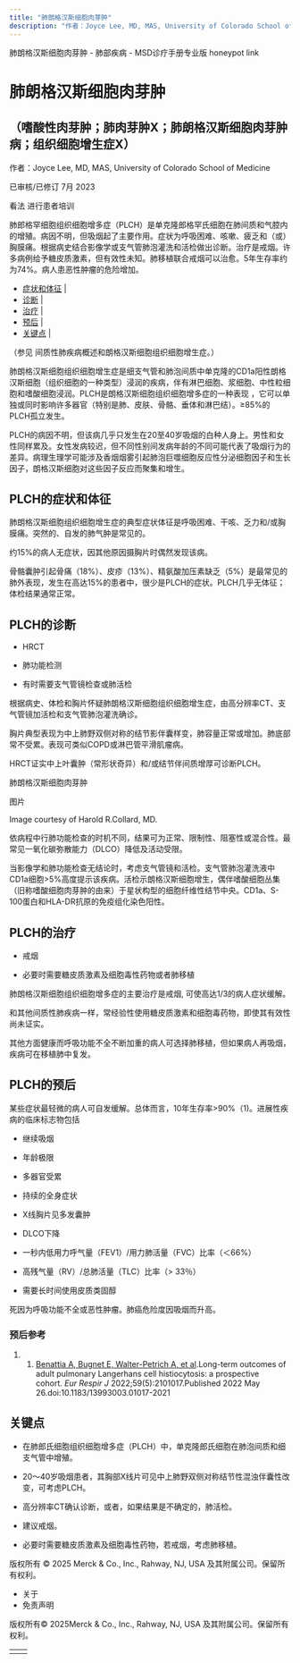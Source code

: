 ```yaml
---
title: "肺朗格汉斯细胞肉芽肿"
description: "作者：Joyce Lee, MD, MAS, University of Colorado School of Medicine"
---
```


﻿肺朗格汉斯细胞肉芽肿 \- 肺部疾病 \- MSD诊疗手册专业版 honeypot link

# 肺朗格汉斯细胞肉芽肿

## （嗜酸性肉芽肿；肺肉芽肿X；肺朗格汉斯细胞肉芽肿病；组织细胞增生症X）

作者：Joyce Lee, MD, MAS, University of Colorado School of Medicine

已审核/已修订 7月 2023

看法 进行患者培训

肺郎格罕细胞组织细胞增多症（PLCH）是单克隆郎格罕氏细胞在肺间质和气腔内的增殖。病因不明，但吸烟起了主要作用。症状为呼吸困难、咳嗽、疲乏和（或）胸膜痛。根据病史结合影像学或支气管肺泡灌洗和活检做出诊断。治疗是戒烟。许多病例给予糖皮质激素，但有效性未知。肺移植联合戒烟可以治愈。5年生存率约为74%。病人患恶性肿瘤的危险增加。

- [症状和体征](#症状和体征_v920589_zh) \|
- [诊断](#诊断_v920592_zh) \|
- [治疗](#治疗_v920607_zh) \|
- [预后](#预后_v26433542_zh) \|
- [关键点](#关键点_v8496831_zh) \|

（参见 间质性肺疾病概述和朗格汉斯细胞组织细胞增生症。）

肺朗格汉斯细胞组织细胞增生症是细支气管和肺泡间质中单克隆的CD1a阳性朗格汉斯细胞（组织细胞的一种类型）浸润的疾病，伴有淋巴细胞、浆细胞、中性粒细胞和嗜酸细胞浸润。PLCH是朗格汉斯细胞组织细胞增多症的一种表现 ，它可以单独或同时影响许多器官（特别是肺、皮肤、骨骼、垂体和淋巴结）。≥85%的PLCH孤立发生。

PLCH的病因不明，但该病几乎只发生在20至40岁吸烟的白种人身上。男性和女性同样累及。女性发病较迟，但不同性别间发病年龄的不同可能代表了吸烟行为的差异。病理生理学可能涉及香烟烟雾引起肺泡巨噬细胞反应性分泌细胞因子和生长因子，朗格汉斯细胞对这些因子反应而聚集和增生。

## PLCH的症状和体征

肺朗格汉斯细胞组织细胞增生症的典型症状体征是呼吸困难、干咳、乏力和/或胸膜痛。突然的、自发的肺气肿是常见的。

约15%的病人无症状，因其他原因摄胸片时偶然发现该病。

骨骼囊肿引起骨痛（18%）、皮疹（13%）、精氨酸加压素缺乏（5%）是最常见的肺外表现，发生在高达15%的患者中，很少是PLCH的症状。PLCH几乎无体征；体检结果通常正常。

## PLCH的诊断

- HRCT

- 肺功能检测

- 有时需要支气管镜检查或肺活检


根据病史、体检和胸片怀疑肺朗格汉斯细胞组织细胞增生症，由高分辨率CT、支气管镜加活检和支气管肺泡灌洗确诊。

胸片典型表现为中上肺野双侧对称的结节影伴囊样变，肺容量正常或增加。肺底部常不受累。表现可类似COPD或淋巴管平滑肌瘤病。

HRCT证实中上叶囊肿（常形状奇异）和/或结节伴间质增厚可诊断PLCH。

肺朗格汉斯细胞肉芽肿



图片

Image courtesy of Harold R.Collard, MD.

依病程中行肺功能检查的时机不同，结果可为正常、限制性、阻塞性或混合性。最常见一氧化碳弥散能力（DLCO）降低及活动受限。

当影像学和肺功能检查无结论时，考虑支气管镜和活检。支气管肺泡灌洗液中CD1a细胞>5%高度提示该疾病。活检示朗格汉斯细胞增生，偶伴嗜酸细胞丛集（旧称嗜酸细胞肉芽肿的由来）于星状构型的细胞纤维性结节中央。CD1a、S-100蛋白和HLA-DR抗原的免疫组化染色阳性。

## PLCH的治疗

- 戒烟

- 必要时需要糖皮质激素及细胞毒性药物或者肺移植


肺朗格汉斯细胞组织细胞增多症的主要治疗是戒烟, 可使高达1/3的病人症状缓解。

和其他间质性肺疾病一样，常经验性使用糖皮质激素和细胞毒药物，即使其有效性尚未证实。

其他方面健康而呼吸功能不全不断加重的病人可选择肺移植，但如果病人再吸烟，疾病可在移植肺中复发。

## PLCH的预后

某些症状最轻微的病人可自发缓解。总体而言，10年生存率>90%（1)。进展性疾病的临床标志物包括

- 继续吸烟

- 年龄极限

- 多器官受累

- 持续的全身症状

- X线胸片见多发囊肿

- DLCO下降

- 一秒内低用力呼气量（FEV1）/用力肺活量（FVC）比率（＜66%）

- 高残气量（RV）/总肺活量（TLC）比率（> 33％）

- 需要长时间使用皮质类固醇


死因为呼吸功能不全或恶性肿瘤。肺癌危险度因吸烟而升高。

### 预后参考

1. 1. [Benattia A, Bugnet E, Walter-Petrich A, et al](https://pubmed.ncbi.nlm.nih.gov/34675043/).Long-term outcomes of adult pulmonary Langerhans cell histiocytosis: a prospective cohort. _Eur Respir J_ 2022;59(5):2101017.Published 2022 May 26.doi:10.1183/13993003.01017-2021


## 关键点

- 在肺郎氏细胞组织细胞增多症（PLCH）中，单克隆郎氏细胞在肺泡间质和细支气管中增殖。

- 20～40岁吸烟患者，其胸部X线片可见中上肺野双侧对称结节性混浊伴囊性改变，可考虑PLCH。

- 高分辨率CT确认诊断，或者，如果结果是不确定的，肺活检。

- 建议戒烟。

- 必要时需要糖皮质激素及细胞毒性药物，若戒烟，考虑肺移植。




版权所有 © 2025
Merck & Co., Inc., Rahway, NJ, USA 及其附属公司。保留所有权利。

- 关于
- 免责声明

版权所有© 2025Merck & Co., Inc., Rahway, NJ, USA 及其附属公司。保留所有权利。

|     |     |
| --- | --- |
|  |  |